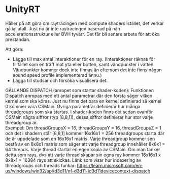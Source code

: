 # UnityRT

Håller på att göra om raytracingen med compute shaders istället, det verkar gå iallafall. Just nu är inte raytracingen baserad på nån accelerationsstruktur eller BVH tyvärr. Det får bli senare arbete för att öka prestandan.

Att göra:
  - Lägga till max antal interaktioner för en ray. (Interaktioner räknas för tillfället som en träff mot yta eller botten, samt vändpunkter i vatten. Vändpunkter kommer dock inte finnas än eftersom det inte finns någon sound speed profile implementerad ännu.)
  - Lägga till studsar och försöka visualisera det. 

GÄLLANDE DISPATCH (anropet som startar shader-koden): 
Funktionen Dispatch anropas med ett antal parametrar där den första säger vilken kernel som ska köras. Just nu finns det bara en kernel definierad så kernel 0 kommer vara CSMain. Övriga parametrar definierar hur många threadgroups som ska startas. I shader-koden finns det sedan ovanför CSMain några siffror (typ [8,8,1]), dessa siffror definierar hur stor varje threadgroup är.  
Exempel: Om threadGroupsX = 16, threadGroupsY = 16, threadGroupsZ = 1 och det i shadern står [8,8,1] kommer 16x16x1 = 256 threadgroups starta där de är uppdelade som en 16x16x1 matris. Varje threadgroup kommer sen bestå av en 8x8x1 matris som säger att varje threadgroup innehåller 8x8x1 = 64 threads. Varje thread startar en egen kopia av CSMain. Om man tänker detta som rays, dvs att varje thread skapar sin egna ray kommer 16x16x1 x 8x8x1 = 16384 rays att skickas. Länk som visar hur indexering av threadgroups och threads funkar: https://learn.microsoft.com/en-us/windows/win32/api/d3d11/nf-d3d11-id3d11devicecontext-dispatch 
